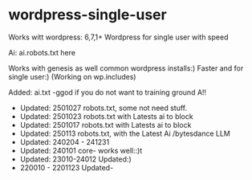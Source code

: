 # wordpress-single-user
Works witt wordpress: 6,7,1+
Wordpress for single user with speed

Ai: ai.robots.txt here

Works with genesis as well common wordpress installs:)
Faster and for single user:)  (Working on wp.includes)

Added: ai.txt -ggod if you do not want to training ground A!!

* Updated: 2501027 robots.txt, some not need stuff. 
* Updated: 2501023 robots.txt with Latests ai to block
* Updated: 2501017 robots.txt with Latests ai to block
* Updated: 250113 robots.txt, with the Latest Ai /bytesdance LLM
* Updated: 240204  - 241231
* Updated: 240101 core- works well::)t
* Updated: 23010-24012 Updated:)
* 220010 - 2201123 Updated-

